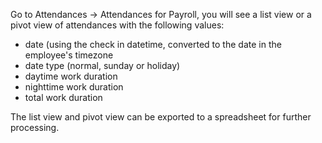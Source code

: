 Go to Attendances -\> Attendances for Payroll, you will see a list view
or a pivot view of attendances with the following values:

- date (using the check in datetime, converted to the date in the
  employee's timezone
- date type (normal, sunday or holiday)
- daytime work duration
- nighttime work duration
- total work duration

The list view and pivot view can be exported to a spreadsheet for
further processing.
